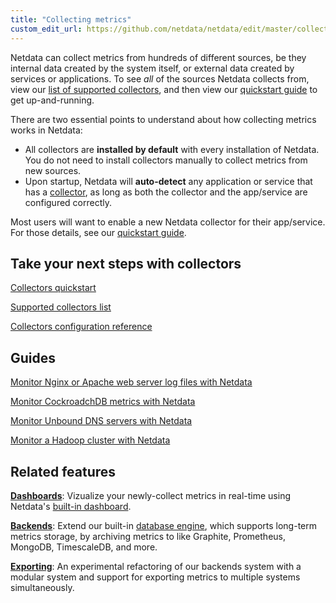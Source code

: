 ```yaml
---
title: "Collecting metrics"
custom_edit_url: https://github.com/netdata/netdata/edit/master/collectors/README.md
---
```




Netdata can collect metrics from hundreds of different sources, be they internal data created by the system itself, or
external data created by services or applications. To see _all_ of the sources Netdata collects from, view our [list of
supported collectors](/docs/agent/collectors/collectors), and then view our [quickstart guide](/docs/agent/collectors/quickstart) to get
up-and-running.

There are two essential points to understand about how collecting metrics works in Netdata:

-   All collectors are **installed by default** with every installation of Netdata. You do not need to install
    collectors manually to collect metrics from new sources.
-   Upon startup, Netdata will **auto-detect** any application or service that has a
    [collector](/docs/agent/collectors/collectors), as long as both the collector and the app/service are configured correctly.

Most users will want to enable a new Netdata collector for their app/service. For those details, see our [quickstart
guide](/docs/agent/collectors/quickstart).

## Take your next steps with collectors

[Collectors quickstart](/docs/agent/collectors/quickstart)

[Supported collectors list](/docs/agent/collectors/collectors)

[Collectors configuration reference](/docs/agent/collectors/reference)

## Guides

[Monitor Nginx or Apache web server log files with Netdata](/docs/agent/guides/collect-apache-nginx-web-logs)

[Monitor CockroadchDB metrics with Netdata](/docs/agent/guides/monitor-cockroachdb)

[Monitor Unbound DNS servers with Netdata](/docs/agent/guides/collect-unbound-metrics)

[Monitor a Hadoop cluster with Netdata](/docs/agent/guides/monitor-hadoop-cluster)

## Related features

**[Dashboards](/docs/agent/web)**: Vizualize your newly-collect metrics in real-time using Netdata's [built-in
dashboard](/docs/agent/web/gui). 

**[Backends](/docs/agent/backends)**: Extend our built-in [database engine](/docs/agent/database/engine), which supports
long-term metrics storage, by archiving metrics to like Graphite, Prometheus, MongoDB, TimescaleDB, and more.

**[Exporting](/docs/agent/exporting)**: An experimental refactoring of our backends system with a modular system and
support for exporting metrics to multiple systems simultaneously.


